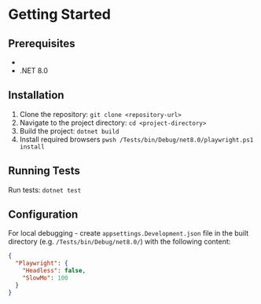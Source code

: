 # Getting Started

## Prerequisites
- 
- .NET 8.0

## Installation

1. Clone the repository: `git clone <repository-url>`
2. Navigate to the project directory: `cd <project-directory>`
3. Build the project: `dotnet build`
4. Install required browsers `pwsh /Tests/bin/Debug/net8.0/playwright.ps1 install`

## Running Tests

Run tests: `dotnet test`

## Configuration

For local debugging - create `appsettings.Development.json` file in the built directory (e.g. `/Tests/bin/Debug/net8.0/`) with the following content:

```json
{
  "Playwright": {
    "Headless": false,
    "SlowMo": 100
  }
}
```
